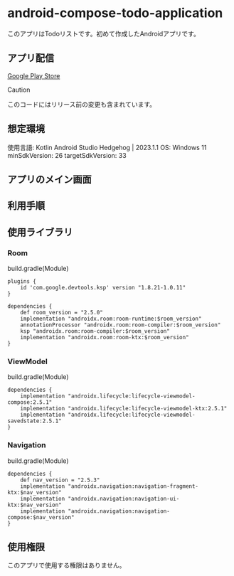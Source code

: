 # android-compose-todo-application
このアプリはTodoリストです。初めて作成したAndroidアプリです。

## アプリ配信
[Google Play Store](https://play.google.com/store/apps/details?id=com.keinosuke.todoapplication)

>[!CAUTION]
>このコードにはリリース前の変更も含まれています。  

## 想定環境
使用言語: Kotlin
Android Studio Hedgehog | 2023.1.1
OS: Windows 11
minSdkVersion: 26
targetSdkVersion: 33

## アプリのメイン画面

## 利用手順


## 使用ライブラリ
### Room
build.gradle(Module)
```
plugins {
    id 'com.google.devtools.ksp' version "1.8.21-1.0.11"
}

dependencies {
    def room_version = "2.5.0"
    implementation "androidx.room:room-runtime:$room_version"
    annotationProcessor "androidx.room:room-compiler:$room_version"
    ksp "androidx.room:room-compiler:$room_version"
    implementation "androidx.room:room-ktx:$room_version"
}
```
### ViewModel
build.gradle(Module)
```
dependencies {
    implementation "androidx.lifecycle:lifecycle-viewmodel-compose:2.5.1"
    implementation "androidx.lifecycle:lifecycle-viewmodel-ktx:2.5.1"
    implementation "androidx.lifecycle:lifecycle-viewmodel-savedstate:2.5.1"
}
```
### Navigation
build.gradle(Module)
```
dependencies {
    def nav_version = "2.5.3"
    implementation "androidx.navigation:navigation-fragment-ktx:$nav_version"
    implementation "androidx.navigation:navigation-ui-ktx:$nav_version"
    implementation "androidx.navigation:navigation-compose:$nav_version"
}
```

## 使用権限
このアプリで使用する権限はありません。
